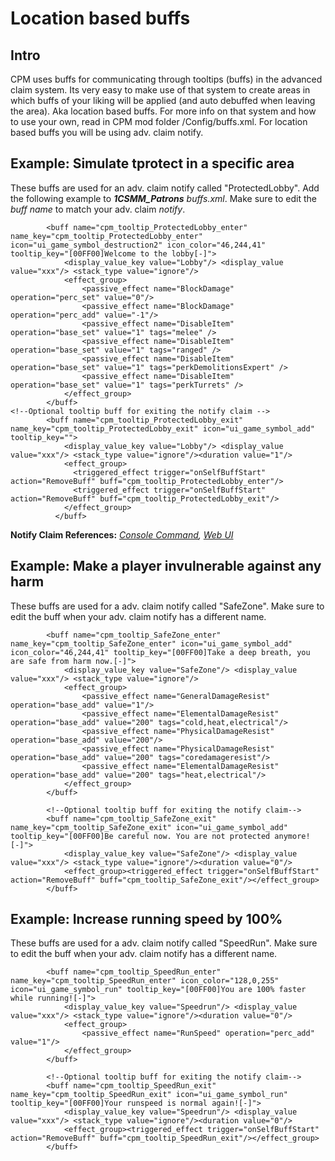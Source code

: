 # Location based buffs

## Intro

CPM uses buffs for communicating through tooltips (buffs) in the advanced claim system. Its very easy to make use of that system to create areas in which buffs of your liking will be applied (and auto debuffed when leaving the area). Aka location based buffs. For more info on that system and how to use your own, read in CPM mod folder /Config/buffs.xml. For location based buffs you will be using adv. claim notify.

## Example: Simulate tprotect in a specific area

These buffs are used for an adv. claim notify called "ProtectedLobby". Add the following example to ***1CSMM_Patrons*** *buffs.xml*. Make sure to edit the *buff name* to match your adv. claim *notify*. 

```<!--Cant do damage to blocks-->
        <buff name="cpm_tooltip_ProtectedLobby_enter" name_key="cpm_tooltip_ProtectedLobby_enter" icon="ui_game_symbol_destruction2" icon_color="46,244,41" tooltip_key="[00FF00]Welcome to the lobby[-]">
            <display_value_key value="Lobby"/> <display_value value="xxx"/> <stack_type value="ignore"/>
            <effect_group>
                <passive_effect name="BlockDamage" operation="perc_set" value="0"/>
                <passive_effect name="BlockDamage" operation="perc_add" value="-1"/>
				<passive_effect name="DisableItem" operation="base_set" value="1" tags="melee" />
                <passive_effect name="DisableItem" operation="base_set" value="1" tags="ranged" />
                <passive_effect name="DisableItem" operation="base_set" value="1" tags="perkDemolitionsExpert" />
                <passive_effect name="DisableItem" operation="base_set" value="1" tags="perkTurrets" />
            </effect_group>
        </buff>
<!--Optional tooltip buff for exiting the notify claim --> 
        <buff name="cpm_tooltip_ProtectedLobby_exit" name_key="cpm_tooltip_ProtectedLobby_exit" icon="ui_game_symbol_add" tooltip_key=""> 
            <display_value_key value="Lobby"/> <display_value value="xxx"/> <stack_type value="ignore"/><duration value="1"/> 
            <effect_group>
              <triggered_effect trigger="onSelfBuffStart" action="RemoveBuff" buff="cpm_tooltip_ProtectedLobby_enter"/>
              <triggered_effect trigger="onSelfBuffStart" action="RemoveBuff" buff="cpm_tooltip_ProtectedLobby_exit"/>
            </effect_group>
          </buff>
```
**Notify Claim References:** *[Console Command](https://docs.csmm.app/en/cpm/advanced-claims.html#notify),* *[Web UI](https://docs.csmm.app/en/cpm/claimcreator.html#notify)*

## Example: Make a player invulnerable against any harm

These buffs are used for a adv. claim notify called "SafeZone". Make sure to edit the buff when your adv. claim notify has a different name.

```<!--Cant take damage-->
        <buff name="cpm_tooltip_SafeZone_enter" name_key="cpm_tooltip_SafeZone_enter" icon="ui_game_symbol_add" icon_color="46,244,41" tooltip_key="[00FF00]Take a deep breath, you are safe from harm now.[-]">
            <display_value_key value="SafeZone"/> <display_value value="xxx"/> <stack_type value="ignore"/>
            <effect_group>
                <passive_effect name="GeneralDamageResist" operation="base_add" value="1"/>
                <passive_effect name="ElementalDamageResist" operation="base_add" value="200" tags="cold,heat,electrical"/>
                <passive_effect name="PhysicalDamageResist" operation="base_add" value="200"/>
                <passive_effect name="PhysicalDamageResist" operation="base_add" value="200" tags="coredamageresist"/>
                <passive_effect name="ElementalDamageResist" operation="base_add" value="200" tags="heat,electrical"/>
            </effect_group>
        </buff>
        
        <!--Optional tooltip buff for exiting the notify claim-->
        <buff name="cpm_tooltip_SafeZone_exit" name_key="cpm_tooltip_SafeZone_exit" icon="ui_game_symbol_add" tooltip_key="[00FF00]Be careful now. You are not protected anymore![-]">
            <display_value_key value="SafeZone"/> <display_value value="xxx"/> <stack_type value="ignore"/><duration value="0"/>
            <effect_group><triggered_effect trigger="onSelfBuffStart" action="RemoveBuff" buff="cpm_tooltip_SafeZone_exit"/></effect_group>
        </buff>
```

## Example: Increase running speed by 100%

These buffs are used for a adv. claim notify called "SpeedRun". Make sure to edit the buff when your adv. claim notify has a different name.

```<!--Run 100% faster-->
        <buff name="cpm_tooltip_SpeedRun_enter" name_key="cpm_tooltip_SpeedRun_enter" icon_color="128,0,255" icon="ui_game_symbol_run" tooltip_key="[00FF00]You are 100% faster while running![-]">
            <display_value_key value="Speedrun"/> <display_value value="xxx"/> <stack_type value="ignore"/><duration value="0"/>
            <effect_group>
                <passive_effect name="RunSpeed" operation="perc_add" value="1"/>    
            </effect_group>    
        </buff>

        <!--Optional tooltip buff for exiting the notify claim-->
        <buff name="cpm_tooltip_SpeedRun_exit" name_key="cpm_tooltip_SpeedRun_exit" icon="ui_game_symbol_run" tooltip_key="[00FF00]Your runspeed is normal again![-]">
            <display_value_key value="Speedrun"/> <display_value value="xxx"/> <stack_type value="ignore"/><duration value="0"/>
            <effect_group><triggered_effect trigger="onSelfBuffStart" action="RemoveBuff" buff="cpm_tooltip_SpeedRun_exit"/></effect_group>
        </buff>
```
